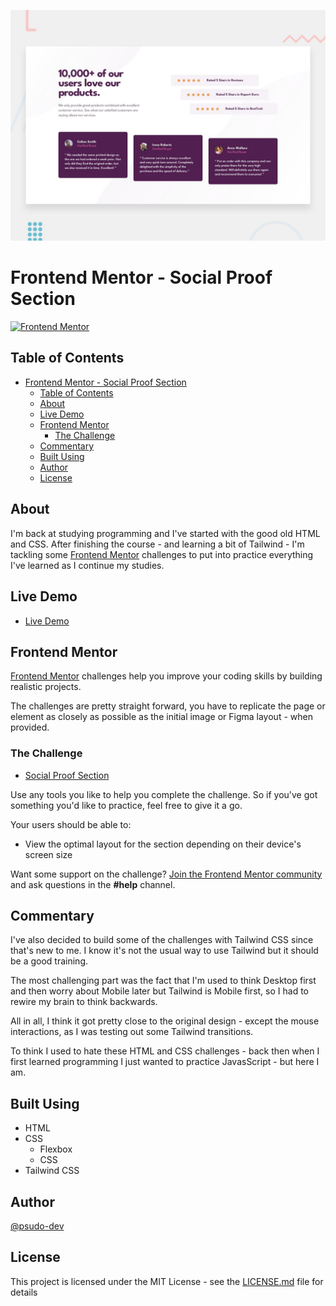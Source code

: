 ![Image](./design/desktop-preview.jpg)

# Frontend Mentor - Social Proof Section

[![Frontend Mentor](https://img.shields.io/badge/Frontend%20Mentor-Social%20Proof%20Section-2ec866?style=flat-square&logo=frontendmentor)](https://www.frontendmentor.io/challenges/social-proof-section-6e0qTv_bA)

## Table of Contents

- [Frontend Mentor - Social Proof Section](#frontend-mentor---social-proof-section)
	- [Table of Contents](#table-of-contents)
	- [About](#about-)
	- [Live Demo](#live-demo-)
	- [Frontend Mentor](#frontend-mentor-)
		- [The Challenge](#the-challenge-)
	- [Commentary](#commentary-)
	- [Built Using](#built-using-)
	- [Author](#author-)
	- [License](#license-)

## About <a name = "about"></a>

I'm back at studying programming and I've started with the good old HTML and CSS. After finishing the course - and learning a bit of Tailwind - I'm tackling some [Frontend Mentor](https://www.frontendmentor.io) challenges to put into practice everything I've learned as I continue my studies.

## Live Demo <a name = "live-demo"></a>

- [Live Demo](https://glitch-taco-bubble.netlify.app/)

## Frontend Mentor <a name = "frontend-mentor"></a>

[Frontend Mentor](https://www.frontendmentor.io) challenges help you improve your coding skills by building realistic projects.

The challenges are pretty straight forward, you have to replicate the page or element as closely as possible as the initial image or Figma layout - when provided.

### The Challenge <a name = "challenge"></a>

- [Social Proof Section](https://www.frontendmentor.io/challenges/social-proof-section-6e0qTv_bA)

Use any tools you like to help you complete the challenge. So if you've got something you'd like to practice, feel free to give it a go.

Your users should be able to:

- View the optimal layout for the section depending on their device's screen size

Want some support on the challenge? [Join the Frontend Mentor community](https://www.frontendmentor.io/community) and ask questions in the **#help** channel.

## Commentary <a name = "commentary"></a>

I've also decided to build some of the challenges with Tailwind CSS since that's new to me. I know it's not the usual way to use Tailwind but it should be a good training.

The most challenging part was the fact that I'm used to think Desktop first and then worry about Mobile later but Tailwind is Mobile first, so I had to rewire my brain to think backwards.

All in all, I think it got pretty close to the original design - except the mouse interactions, as I was testing out some Tailwind transitions.

To think I used to hate these HTML and CSS challenges - back then when I first learned programming I just wanted to practice JavasScript - but here I am.

## Built Using <a name = "built-using"></a>

- HTML
- CSS
	- Flexbox
	- CSS
- Tailwind CSS

## Author <a name = "author"></a>

[@psudo-dev](https://github.com/psudo-dev)

## License <a name = "license"></a>

This project is licensed under the MIT License - see the [LICENSE.md](./LICENSE.md) file for details
